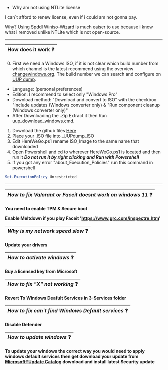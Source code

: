 - Why am not using NTLite license

I can`t afford to renew license, even if i could am not gonna pay.

Why? Using Spddl Winiso-Wizard is much eaiser to use because i know what i removed unlike NTLite which is not open-source.

----

|  How does it work  :question:|
|----------------------------------------------|


0. First we need a Windows ISO, if it is not clear which build number from which channel is the latest recommend using the overview [changewindows.org](https://changewindows.org/timeline/pc).
The build number we can search and configure on [UUP dump](https://uupdump.net/).
- Language: (personal preferences)
- Edition: I recommend to select only "Windows Pro"
- Download method: "Download and convert to ISO" with the checkbox "Include updates (Windows converter only) & "Run component cleanup (Windows converter only)"
- After Downloading the .Zip Extract it then Run uup_download_windows.cmd.
1. Download the github files [Here](https://github.com/raox77/RaxOS/archive/refs/heads/main.zip)
2. Place your .ISO file into _UUPdump_ISO
3. Edit HereWeGo.ps1 rename ISO_Image to the same name that downloaded
4. Open Powershell and cd to wherever HereWeGo.ps1 is located and then run it ***Do not run it by right clicking and Run with Powershell***
5. If you got any error "about_Execution_Policies" run this command in powershell 
```powershell
Set-ExecutionPolicy Unrestricted
```

---

| *How to fix Valorant or Faceit doesnt work on windows 11* :question: |
|----------------------------------------------|

**You need to enable TPM & Secure boot**

**Enable Meltdown if you play Faceit 'https://www.grc.com/inspectre.htm'**

| *Why is my network speed slow*  :question: |
|----------------------------------------------|

**Update your drivers**

| *How to activate windows*  :question: |
|----------------------------------------------|

**Buy a licensed key from Microsoft**

| *How to fix "X" not working*  :question: |
|----------------------------------------------|

**Revert To Windows Deafult Services in 3-Services folder**

| *How to fix can`t find Windows Default services*  :question: |
|----------------------------------------------|

**Disable Defender**

| *How to update windows*  :question: |
|----------------------------------------------|

**To update your windows the correct way you would need to apply windows default services then get download your update from [ Microsoft®Update Catalog](https://www.catalog.update.microsoft.com/Home.aspx) download and install latest **Security** update**
